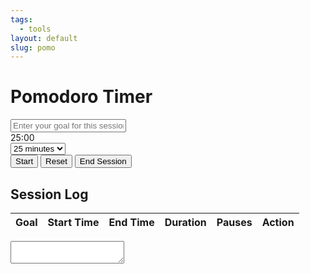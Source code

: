 ```yaml
---
tags:
  - tools
layout: default
slug: pomo
---
```

<div class="container">
    <h1>Pomodoro Timer</h1>
    <input type="text" id="goalInput" placeholder="Enter your goal for this session" required>
    <div id="timer">25:00</div>
    <select id="durationSelect">
        <option value="5">5 minutes</option>
        <option value="10">10 minutes</option>
        <option value="15">15 minutes</option>
        <option value="20">20 minutes</option>
        <option value="25" selected>25 minutes</option>
        <option value="30">30 minutes</option>
        <option value="45">45 minutes</option>
        <option value="60">60 minutes</option>
    </select>
    <br>
    <button id="startBtn">Start</button>
    <button id="resetBtn">Reset</button>
    <button id="endBtn">End Session</button>
</div>
<div id="sessionLog">
    <h2>Session Log</h2>
    <table>
        <thead>
            <tr>
                <th>Goal</th>
                <th>Start Time</th>
                <th>End Time</th>
                <th>Duration</th>
                <th>Pauses</th>
                <th>Action</th>
            </tr>
        </thead>
        <tbody id="sessionLogBody"></tbody>
    </table>
</div>
<textarea id="jsonOutput" readonly></textarea>
<script>
    const timerDisplay = document.getElementById('timer');
    const startBtn = document.getElementById('startBtn');
    const resetBtn = document.getElementById('resetBtn');
    const endBtn = document.getElementById('endBtn');
    const durationSelect = document.getElementById('durationSelect');
    const goalInput = document.getElementById('goalInput');
    const sessionLogBody = document.getElementById('sessionLogBody');
    const jsonOutput = document.getElementById('jsonOutput');

    let startTime;
    let timeLeft = 25 * 60; // Default to 25 minutes in seconds
    let isRunning = false;
    let duration = 25 * 60; // Default duration in seconds
    let currentSession = null;
    let sessions = [];

    // Check if localStorage is available
    function isLocalStorageAvailable() {
        try {
            localStorage.setItem('test', 'test');
            localStorage.removeItem('test');
            return true;
        } catch (e) {
            return false;
        }
    }

    // Load sessions from storage
    function loadSessions() {
        if (isLocalStorageAvailable()) {
            const storedSessions = localStorage.getItem('pomodoroSessions');
            if (storedSessions) {
                sessions = JSON.parse(storedSessions);
            }
        } else {
            console.warn('localStorage is not available. Session data will not persist.');
        }
        updateSessionLog();
    }

    loadSessions();

    function formatDate(date) {
        return new Date(date).toLocaleString('en-US', {
            year: 'numeric',
            month: '2-digit',
            day: '2-digit',
            hour: '2-digit',
            minute: '2-digit',
            second: '2-digit',
            hour12: true
        }).replace(',', '');
    }

    function updateDisplay() {
        const minutes = Math.floor(timeLeft / 60);
        const seconds = timeLeft % 60;
        timerDisplay.textContent = `${minutes.toString().padStart(2, '0')}:${seconds.toString().padStart(2, '0')}`;
    }

    function startTimer() {
        if (!isRunning) {
            if (!goalInput.value) {
                alert('Please enter a goal for this session.');
                return;
            }
            isRunning = true;
            startBtn.textContent = 'Pause';
            durationSelect.disabled = true;
            goalInput.disabled = true;
            if (!currentSession) {
                currentSession = {
                    goal: goalInput.value,
                    startTime: new Date().toISOString(),
                    endTime: null,
                    duration: 0,
                    pauses: []
                };
            } else {
                currentSession.pauses[currentSession.pauses.length - 1].resumeTime = new Date().toISOString();
            }
            startTime = Date.now() - ((duration - timeLeft) * 1000);
            requestAnimationFrame(updateTimer);
        } else {
            isRunning = false;
            startBtn.textContent = 'Resume';
            currentSession.pauses.push({
                pauseTime: new Date().toISOString(),
                resumeTime: null
            });
        }
    }

    function updateTimer() {
        if (isRunning) {
            const elapsedTime = Math.floor((Date.now() - startTime) / 1000);
            timeLeft = duration - elapsedTime;

            if (timeLeft <= 0) {
                timeLeft = 0;
                isRunning = false;
                startBtn.textContent = 'Start';
                durationSelect.disabled = false;
                goalInput.disabled = false;
                endSession();
                alert('Pomodoro session complete!');
            } else {
                requestAnimationFrame(updateTimer);
            }

            updateDisplay();
        }
    }

    function resetTimer() {
        isRunning = false;
        duration = parseInt(durationSelect.value) * 60;
        timeLeft = duration;
        updateDisplay();
        startBtn.textContent = 'Start';
        durationSelect.disabled = false;
        goalInput.disabled = false;
        currentSession = null;
    }

    function changeDuration() {
        if (!isRunning) {
            duration = parseInt(durationSelect.value) * 60;
            timeLeft = duration;
            updateDisplay();
        }
    }

    function endSession() {
        if (currentSession) {
            currentSession.endTime = new Date().toISOString();
            currentSession.duration = Math.round((new Date(currentSession.endTime) - new Date(currentSession.startTime)) / 1000);
            sessions.unshift(currentSession);
            updateSessionLog();
            saveSessions();
            resetTimer();
        }
    }

    function updateSessionLog() {
        sessionLogBody.innerHTML = '';
        sessions.forEach((session, index) => {
            const row = document.createElement('tr');
            row.innerHTML = `
                <td>${session.goal}</td>
                <td>${formatDate(session.startTime)}</td>
                <td>${session.endTime ? formatDate(session.endTime) : 'In progress'}</td>
                <td>${formatDuration(session.duration)}</td>
                <td>${formatPauses(session.pauses)}</td>
                <td><button class="deleteBtn" data-index="${index}">❌</button></td>
            `;
            sessionLogBody.appendChild(row);
        });
        jsonOutput.value = JSON.stringify(sessions, null, 2);

        // Add event listeners to delete buttons
        document.querySelectorAll('.deleteBtn').forEach(btn => {
            btn.addEventListener('click', deleteSession);
        });
    }

    function deleteSession(event) {
        const index = parseInt(event.target.getAttribute('data-index'));
        sessions.splice(index, 1);
        updateSessionLog();
        saveSessions();
    }

    function formatDuration(seconds) {
        const minutes = Math.floor(seconds / 60);
        const remainingSeconds = seconds % 60;
        return `${minutes}m ${remainingSeconds}s`;
    }

    function formatPauses(pauses) {
        return pauses.map(pause => 
            `${formatDate(pause.pauseTime)} - ${pause.resumeTime ? formatDate(pause.resumeTime) : 'Not resumed'}`
        ).join('<br>');
    }

    function saveSessions() {
        if (isLocalStorageAvailable()) {
            localStorage.setItem('pomodoroSessions', JSON.stringify(sessions));
        }
    }

    startBtn.addEventListener('click', startTimer);
    resetBtn.addEventListener('click', resetTimer);
    endBtn.addEventListener('click', endSession);
    durationSelect.addEventListener('change', changeDuration);

    // Keyboard shortcut
    document.addEventListener('keydown', (e) => {
        if (e.code === 'Space' && document.activeElement !== goalInput) {
            e.preventDefault();
            startTimer();
        }
    });

    updateDisplay();
</script>
